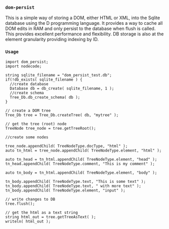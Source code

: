 ### `dom-persist`

This is a simple way of storing a DOM, either HTML or XML, into the Sqlite database using the D programming language.
It provides a way to cache all DOM edits in RAM and only persist to the database when flush is called. This provides
excellent performance and flexibility. DB storage is also at the element granularity providing indexing by ID.

### `Usage`

```
import dom_persist;
import nodecode;

string sqlite_filename = "dom_persist_test.db";
if(!db_exists( sqlite_filename ) {
  //create database
  Database db = db_create( sqlite_filename, 1 );
  //create schema
  Tree_Db.db_create_schema( db );
}

// create a DOM tree
Tree_Db tree = Tree_Db.createTree( db, "mytree" );

// get the tree (root) node 
TreeNode tree_node = tree.getTreeRoot();

//create some nodes

tree_node.appendChild( TreeNodeType.docType, "html" );
auto tn_html = tree_node.appendChild( TreeNodeType.element, "html" );

auto tn_head = tn_html.appendChild( TreeNodeType.element, "head" );
tn_head.appendChild( TreeNodeType.comment, "This is my comment" );

auto tn_body = tn_html.appendChild( TreeNodeType.element, "body" );

tn_body.appendChild( TreeNodeType.text, "This is some text" );
tn_body.appendChild( TreeNodeType.text, " with more text" );
tn_body.appendChild( TreeNodeType.element, "input" );

// write changes to DB
tree.flush();

// get the html as a text string
string html_out = tree.getTreeAsText( );	
writeln( html_out );


```
